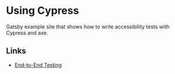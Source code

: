 # Using Cypress

Gatsby example site that shows how to write accessibility tests with Cypress and axe.

## Links

- [End-to-End Testing](https://www.gatsbyjs.org/docs/end-to-end-testing/)
